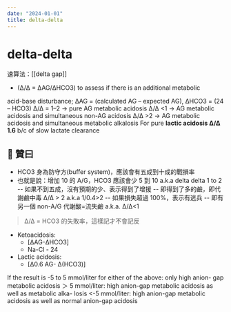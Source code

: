 ```yaml
---
date: "2024-01-01"
title: delta-delta
---
```



# delta-delta

速算法：[[delta gap]]

- (Δ/Δ = ΔAG/ΔHCO3) to assess if there is an additional metabolic

acid-base disturbance; ΔAG = (calculated AG – expected AG), ΔHCO3 = (24 – HCO3)
Δ/Δ = 1–2 → pure AG metabolic acidosis
Δ/Δ <1 → AG metabolic acidosis and simultaneous non-AG acidosis
Δ/Δ >2 → AG metabolic acidosis and simultaneous metabolic alkalosis
For pure **lactic acidosis Δ/Δ 1.6** b/c of slow lactate clearance

## 🦎 贊曰

- HCO3 身為防守方(buffer system)，應該會有五成到十成的戰損率
- 也就是說：增加 10 的 A/G，HCO3 應該會少 5 到 10 a.k.a delta delta 1 to 2
  -- 如果不到五成，沒有預期的少、表示得到了增援
  -- 即得到了多的鹼，即代謝鹼中毒 Δ/Δ > 2 a.k.a 1/0.4>2
  -- 如果損失超過 100%，表示有逃兵
  -- 即有另一個 non-A/G 代謝酸=流失鹼 a.k.a. Δ/Δ<1

> Δ/Δ = HCO3 的失敗率，這樣記才不會記反

- Ketoacidosis:
  - [ΔAG-ΔHCO3]
  - Na-Cl - 24
- Lactic acidosis:
  - [Δ0.6 AG- Δ(HCO3)]

If the result is -5 to 5 mmol/liter for
either of the above:
only high anion-
gap metabolic
acidosis
＞ 5 mmol/liter:
high anion-gap
metabolic
acidosis as well as
metabolic alka-
losis
<-5 mmol/liter:
high anion-gap
metabolic acidosis
as well as normal
anion-gap acidosis
